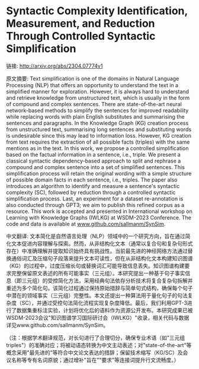 # Syntactic Complexity Identification, Measurement, and Reduction Through Controlled Syntactic Simplification

链接: http://arxiv.org/abs/2304.07774v1

原文摘要:
Text simplification is one of the domains in Natural Language Processing
(NLP) that offers an opportunity to understand the text in a simplified manner
for exploration. However, it is always hard to understand and retrieve
knowledge from unstructured text, which is usually in the form of compound and
complex sentences. There are state-of-the-art neural network-based methods to
simplify the sentences for improved readability while replacing words with
plain English substitutes and summarising the sentences and paragraphs. In the
Knowledge Graph (KG) creation process from unstructured text, summarising long
sentences and substituting words is undesirable since this may lead to
information loss. However, KG creation from text requires the extraction of all
possible facts (triples) with the same mentions as in the text. In this work,
we propose a controlled simplification based on the factual information in a
sentence, i.e., triple. We present a classical syntactic dependency-based
approach to split and rephrase a compound and complex sentence into a set of
simplified sentences. This simplification process will retain the original
wording with a simple structure of possible domain facts in each sentence,
i.e., triples. The paper also introduces an algorithm to identify and measure a
sentence's syntactic complexity (SC), followed by reduction through a
controlled syntactic simplification process. Last, an experiment for a dataset
re-annotation is also conducted through GPT3; we aim to publish this refined
corpus as a resource. This work is accepted and presented in International
workshop on Learning with Knowledge Graphs (IWLKG) at WSDM-2023 Conference. The
code and data is available at www.github.com/sallmanm/SynSim.

中文翻译:
文本简化是自然语言处理（NLP）领域中的一个研究方向，旨在通过简化文本促进内容理解与探索。然而，从非结构化文本（通常以复合句和复杂句形式存在）中准确理解并提取知识始终具有挑战性。当前最先进的神经网络方法通过替换通俗词汇及压缩句子段落来提升文本可读性，但在从非结构化文本构建知识图谱（KG）的过程中，过度压缩长句或替换词汇可能导致信息丢失。知识图谱构建要求完整保留原文表述的所有可能事实（三元组）。本研究提出一种基于句子事实信息（即三元组）的受控简化方法，采用经典句法依存分析技术将复合复杂句拆解并重述为多个简化句。该简化过程通过保持原始措辞与简单句式结构，确保每个句子中潜在的领域事实（三元组）完整性。本文还提出一种算法用于量化句子的句法复杂度（SC），并通过受控句法简化流程实现复杂度降低。最后，我们利用GPT-3进行了数据集重标注实验，计划将优化后的语料作为资源公开发布。本研究成果已被WSDM-2023会议"知识图谱学习国际研讨会（IWLKG）"收录，相关代码与数据详见www.github.com/sallmanm/SynSim。  

（注：根据学术翻译规范，对长句进行了合理切分，确保专业术语（如"三元组triples"）的准确对应；将被动语态转换为中文主动表述；对"state-of-the-art"等概念采用"最先进的"等符合中文论文表达的措辞；保留技术缩写（KG/SC）及会议名称等专有名词原貌；通过增补"旨在""要求"等连接词提升行文流畅度。）
